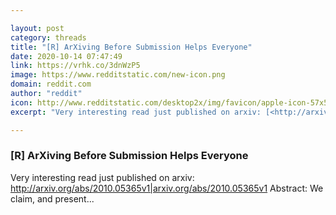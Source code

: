 ```yaml
---

layout: post
category: threads
title: "[R] ArXiving Before Submission Helps Everyone"
date: 2020-10-14 07:47:49
link: https://vrhk.co/3dnWzP5
image: https://www.redditstatic.com/new-icon.png
domain: reddit.com
author: "reddit"
icon: http://www.redditstatic.com/desktop2x/img/favicon/apple-icon-57x57.png
excerpt: "Very interesting read just published on arxiv: [<http://arxiv.org/abs/2010.05365v1|arxiv.org/abs/2010.05365v1>](<https://arxiv.org/abs/2010.05365v1>) Abstract: We claim, and present..."

---
```


### [R] ArXiving Before Submission Helps Everyone

Very interesting read just published on arxiv: [<http://arxiv.org/abs/2010.05365v1|arxiv.org/abs/2010.05365v1>](<https://arxiv.org/abs/2010.05365v1>) Abstract: We claim, and present...